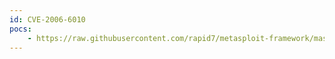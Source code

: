 ```yaml
---
id: CVE-2006-6010
pocs:
    - https://raw.githubusercontent.com/rapid7/metasploit-framework/master/modules/auxiliary/scanner/sap/sap_soap_rfc_system_info.rb
---
```

